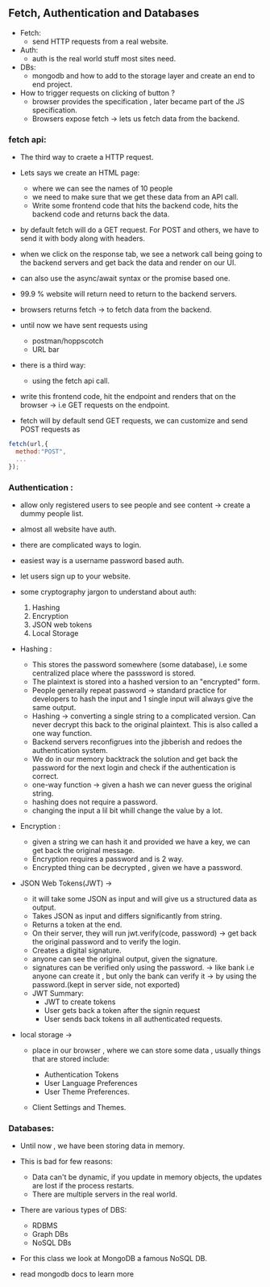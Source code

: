 ## Fetch, Authentication and Databases

- Fetch:
  - send HTTP requests from a real website.
- Auth:
  - auth is the real world stuff most sites need.
- DBs:
  - mongodb and how to add to the storage layer and create an end to end project.
- How to trigger requests on clicking of button ?
  - browser provides the specification , later became part of the JS specification.
  - Browsers expose fetch -> lets us fetch data from the backend.

### fetch api:

- The third way to craete a HTTP request.
- Lets says we create an HTML page:
  - where we can see the names of 10 people
  - we need to make sure that we get these data from an API call.
  - Write some frontend code that hits the backend code, hits the backend code and returns back the data.
- by default fetch will do a GET request. For POST and others, we have to send it with body along with headers.
- when we click on the response tab, we see a network call being going to the backend servers and get back the data and render on our UI.
- can also use the async/await syntax or the promise based one.

- 99.9 % website will return need to return to the backend servers.
- browsers returns fetch -> to fetch data from the backend.
- until now we have sent requests using

  - postman/hoppscotch
  - URL bar

- there is a third way:

  - using the fetch api call.

- write this frontend code, hit the endpoint and renders that on the browser -> i.e GET requests on the endpoint.
- fetch will by default send GET requests, we can customize and send POST requests as

```js
fetch(url,{
  method:"POST",
  ...
});
```

### Authentication :

- allow only registered users to see people and see content -> create a dummy people list.
- almost all website have auth.
- there are complicated ways to login.
- easiest way is a username password based auth.
- let users sign up to your website.
- some cryptography jargon to understand about auth:

  1. Hashing
  2. Encryption
  3. JSON web tokens
  4. Local Storage

- Hashing :

  - This stores the password somewhere (some database), i.e some centralized place where the passsword is stored.
  - The plaintext is stored into a hashed version to an "encrypted" form.
  - People generally repeat password -> standard practice for developers to hash the input and 1 single input will always give the same output.
  - Hashing -> converting a single string to a complicated version. Can never decrypt this back to the original plaintext. This is also called a one way function.
  - Backend servers reconfigrues into the jibberish and redoes the authentication system.
  - We do in our memory backtrack the solution and get back the password for the next login and check if the authentication is correct.
  - one-way function -> given a hash we can never guess the original string.
  - hashing does not require a password.
  - changing the input a lil bit whill change the value by a lot.

- Encryption :

  - given a string we can hash it and provided we have a key, we can get back the original message.
  - Encryption requires a password and is 2 way.
  - Encrypted thing can be decrypted , given we have a password.

- JSON Web Tokens(JWT) ->

  - it will take some JSON as input and will give us a structured data as output.
  - Takes JSON as input and differs significantly from string.
  - Returns a token at the end.
  - On their server, they will run jwt.verify(code, password) -> get back the original password and to verify the login.
  - Creates a digital signature.
  - anyone can see the original output, given the signature.
  - signatures can be verified only using the password. -> like bank i.e anyone can create it , but only the bank can verify it -> by using the password.(kept in server side, not exported)
  - JWT Summary:
    - JWT to create tokens
    - User gets back a token after the signin request
    - User sends back tokens in all authenticated requests.

- local storage ->

  - place in our browser , where we can store some data , usually things that are stored include:

    - Authentication Tokens
    - User Language Preferences
    - User Theme Preferences.

  - Client Settings and Themes.

### Databases:

- Until now , we have been storing data in memory.
- This is bad for few reasons:
  - Data can't be dynamic, if you update in memory objects, the updates are lost if the process restarts.
  - There are multiple servers in the real world.
- There are various types of DBS:
  - RDBMS
  - Graph DBs
  - NoSQL DBs
- For this class we look at MongoDB a famous NoSQL DB.

- read mongodb docs to learn more
